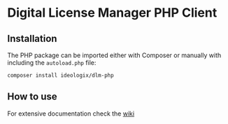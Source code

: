# Digital License Manager PHP Client


## Installation

The PHP package can be imported either with Composer or manually with including the `autoload.php` file:

```shell
composer install ideologix/dlm-php
```

## How to use

For extensive documentation check the [wiki](https://github.com/ideologix/dlm-php/wiki)

